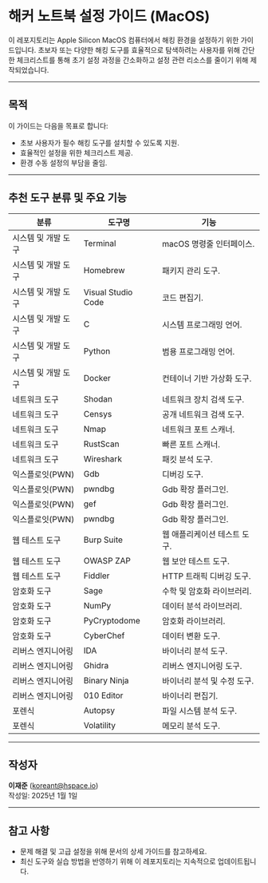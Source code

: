 # 해커 노트북 설정 가이드 (MacOS)

이 레포지토리는 Apple Silicon MacOS 컴퓨터에서 해킹 환경을 설정하기 위한 가이드입니다. 초보자 또는 다양한 해킹 도구를 효율적으로 탐색하려는 사용자를 위해 간단한 체크리스트를 통해 초기 설정 과정을 간소화하고 설정 관련 리소스를 줄이기 위해 제작되었습니다.

---

## 목적
이 가이드는 다음을 목표로 합니다:
- 초보 사용자가 필수 해킹 도구를 설치할 수 있도록 지원.
- 효율적인 설정을 위한 체크리스트 제공.
- 환경 수동 설정의 부담을 줄임.

---

## 추천 도구 분류 및 주요 기능

| 분류               | 도구명            | 기능                              |
|--------------------|------------------|-----------------------------------|
| 시스템 및 개발 도구 | Terminal         | macOS 명령줄 인터페이스.          |
| 시스템 및 개발 도구 | Homebrew         | 패키지 관리 도구.                 |
| 시스템 및 개발 도구 | Visual Studio Code | 코드 편집기.                      |
| 시스템 및 개발 도구 | C                | 시스템 프로그래밍 언어.           |
| 시스템 및 개발 도구 | Python           | 범용 프로그래밍 언어.             |
| 시스템 및 개발 도구 | Docker           | 컨테이너 기반 가상화 도구.        |
| 네트워크 도구       | Shodan           | 네트워크 장치 검색 도구.          |
| 네트워크 도구       | Censys           | 공개 네트워크 검색 도구.          |
| 네트워크 도구       | Nmap             | 네트워크 포트 스캐너.             |
| 네트워크 도구       | RustScan         | 빠른 포트 스캐너.                 |
| 네트워크 도구       | Wireshark        | 패킷 분석 도구.                   |
| 익스플로잇(PWN)     | Gdb              | 디버깅 도구.                      |
| 익스플로잇(PWN)     | pwndbg           | Gdb 확장 플러그인.                |
| 익스플로잇(PWN)     | gef           | Gdb 확장 플러그인.                |
| 익스플로잇(PWN)     | pwndbg           | Gdb 확장 플러그인.                |
| 웹 테스트 도구      | Burp Suite       | 웹 애플리케이션 테스트 도구.      |
| 웹 테스트 도구      | OWASP ZAP        | 웹 보안 테스트 도구.              |
| 웹 테스트 도구      | Fiddler          | HTTP 트래픽 디버깅 도구.          |
| 암호화 도구         | Sage             | 수학 및 암호화 라이브러리.        |
| 암호화 도구         | NumPy            | 데이터 분석 라이브러리.           |
| 암호화 도구         | PyCryptodome     | 암호화 라이브러리.                |
| 암호화 도구         | CyberChef        | 데이터 변환 도구.                 |
| 리버스 엔지니어링    | IDA              | 바이너리 분석 도구.               |
| 리버스 엔지니어링    | Ghidra           | 리버스 엔지니어링 도구.           |
| 리버스 엔지니어링    | Binary Ninja     | 바이너리 분석 및 수정 도구.       |
| 리버스 엔지니어링    | 010 Editor       | 바이너리 편집기.                  |
| 포렌식              | Autopsy          | 파일 시스템 분석 도구.            |
| 포렌식              | Volatility       | 메모리 분석 도구.                 |

---


## 작성자
**이재준** (koreant@hspace.io)  
작성일: 2025년 1월 1일

---

## 참고 사항
- 문제 해결 및 고급 설정을 위해 문서의 상세 가이드를 참고하세요.
- 최신 도구와 실습 방법을 반영하기 위해 이 레포지토리는 지속적으로 업데이트됩니다.
